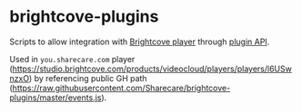 # brightcove-plugins
Scripts to allow integration with [Brightcove player](https://studio.brightcove.com/products/videocloud/players/players/l6USwnzxO) through [plugin API](https://player.support.brightcove.com/plugins/brightcove-player-plugins.html).

Used in `you.sharecare.com` player (https://studio.brightcove.com/products/videocloud/players/players/l6USwnzxO) by referencing public GH path (https://raw.githubusercontent.com/Sharecare/brightcove-plugins/master/events.js).



